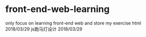 # front-end-web-learning
only focus on learning front-end web and store my exercise
html 2018/03/29
js跑马灯设计 2018/03/29
